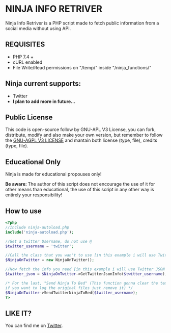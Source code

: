 # NINJA INFO RETRIVER
Ninja Info Retriver is a PHP script made to fetch public information from a social media without using API.

## REQUISITES
* PHP 7.4 +
* cURL enabled
* File Write/Read permissions on "/temp/" inside "/ninja_functions/"

## Ninja current supports:
* Twitter
* <strong>I plan to add more in future...</strong>

## Public License
This code is open-source follow by GNU-APL V3 License, you can fork, distribute, modify and also make your own version, but remember to follow the <a href="https://github.com/ArTDsL/ninja-info-retriver/blob/main/LICENSE">GNU-AGPL V3 LICENSE</a> and mantain both license (type, file), credits (type, file).

## Educational Only
Ninja is made for educational propouses only!

<strong>Be aware: </strong>The author of this script does not encourage the use of it for other means than educational, the use of this script in any other way is entirely your responsibility!

## How to use
```php
<?php
//Include ninja-autoload.php
include('ninja-autoload.php');

//Get a twitter Username, do not use @
$twitter_username = 'twitter';

//Call the class that you wan't to use [in this example i will use Twitter]
$NinjaOnTwitter = new NinjaOnTwitter();

//Now fetch the info you need [in this example i will use Twitter JSON that gives me all info at once]
$twitter_json = $NinjaOnTwitter->GetTwitterJsonInfo($twitter_username);

/* For the last, "Send Ninja To Bed" (This function gonna clear the temp file that Ninja Creates, 
if you want to log the original files just remove it) */
$NinjaOnTwitter->SendTwitterNinjaToBed($twitter_username);
?>
```

## LIKE IT?

You can find me on <a href="https://www.twitter.com/ArT_DsL">Twitter</a>.
